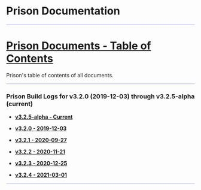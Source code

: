 # Prison Documentation 

<hr style="height:1px; border:none; color:#aaf; background-color:#aaf;">


# [Prison Documents - Table of Contents](prison_docs_000_toc.md)

Prison's table of contents of all documents.


<hr style="height:1px; border:none; color:#aaf; background-color:#aaf;">



### Prison Build Logs for v3.2.0 (2019-12-03) through v3.2.5-alpha (current)

 - **[v3.2.5-alpha - Current](changelog_v3.2.x.md)**
 
 
 - **[v3.2.0 - 2019-12-03](prison_changelog_v3.2.0.md)**
 - **[v3.2.1 - 2020-09-27](prison_changelog_v3.2.1.md)**
 - **[v3.2.2 - 2020-11-21](prison_changelog_v3.2.2.md)**
 - **[v3.2.3 - 2020-12-25](prison_changelog_v3.2.3.md)**
 - **[v3.2.4 - 2021-03-01](prison_changelog_v3.2.4.md)**

<hr style="height:1px; border:none; color:#aaf; background-color:#aaf;">

